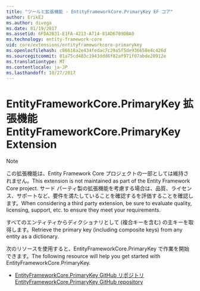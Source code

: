 ```yaml
---
title: "ツールと拡張機能 - EntityFrameworkCore.PrimaryKey EF コア"
author: ErikEJ
ms.author: divega
ms.date: 01/19/2017
ms.assetid: 6FDA2B31-E1FA-4213-A714-81AD6789DBA0
ms.technology: entity-framework-core
uid: core/extensions/entityframeworkcore-primarykey
ms.openlocfilehash: c86618a2e434fedac7c29a5f5de936658e4c426d
ms.sourcegitcommit: 01a75cd483c1943ddd6f82af971f07abde20912e
ms.translationtype: MT
ms.contentlocale: ja-JP
ms.lasthandoff: 10/27/2017
---
```

# <a name="entityframeworkcoreprimarykey-extension"></a><span data-ttu-id="72fad-102">EntityFrameworkCore.PrimaryKey 拡張機能</span><span class="sxs-lookup"><span data-stu-id="72fad-102">EntityFrameworkCore.PrimaryKey Extension</span></span>

> [!NOTE]  
> <span data-ttu-id="72fad-103">この拡張機能は、Entity Framework Core プロジェクトの一部としては維持されません。</span><span class="sxs-lookup"><span data-stu-id="72fad-103">This extension is not maintained as part of the Entity Framework Core project.</span></span> <span data-ttu-id="72fad-104">サード パーティ製の拡張機能を考慮する場合は、品質、ライセンス、サポートなど、要件を満たしていることを確認するを評価することを確認します。</span><span class="sxs-lookup"><span data-stu-id="72fad-104">When considering a third party extension, be sure to evaluate quality, licensing, support, etc. to ensure they meet your requirements.</span></span>

<span data-ttu-id="72fad-105">すべてのエンティティからディクショナリとして (複合キーを含む) の主キーを取得します。</span><span class="sxs-lookup"><span data-stu-id="72fad-105">Retrieve the primary key (including composite keys) from any entity as a dictionary.</span></span>

<span data-ttu-id="72fad-106">次のリソースを使用すると、EntityFrameworkCore.PrimaryKey で作業を開始できます。</span><span class="sxs-lookup"><span data-stu-id="72fad-106">The following resource will help you get started with EntityFrameworkCore.PrimaryKey.</span></span>
* [<span data-ttu-id="72fad-107">EntityFrameworkCore.PrimaryKey GitHub リポジトリ</span><span class="sxs-lookup"><span data-stu-id="72fad-107">EntityFrameworkCore.PrimaryKey GitHub repository</span></span>](https://github.com/NickStrupat/EntityFramework.PrimaryKey/)
